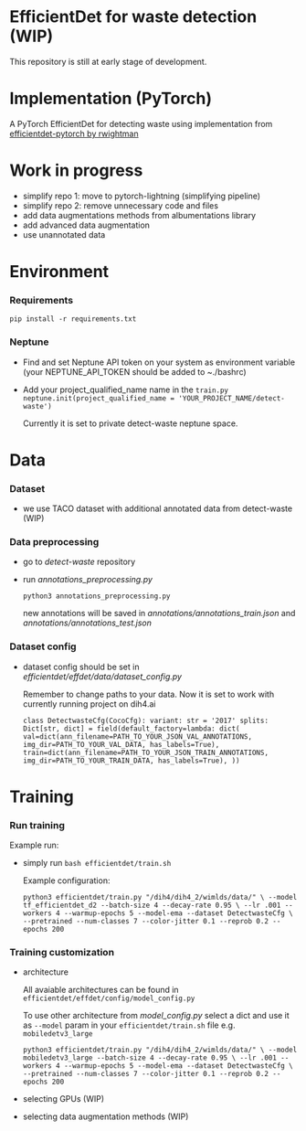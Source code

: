 # EfficientDet for waste detection (WIP)

This repository is still at early stage of development.

# Implementation (PyTorch)
A PyTorch EfficientDet for detecting waste using implementation from  [efficientdet-pytorch by rwightman](https://github.com/rwightman/efficientdet-pytorch)

# Work in progress
* simplify repo 1: move to pytorch-lightning (simplifying pipeline)
* simplify repo 2: remove unnecessary code and files
* add data augmentations methods from albumentations library
* add advanced data augmentation
* use unannotated data

# Environment
### Requirements
` pip install -r requirements.txt `

### Neptune
* Find and set Neptune API token on your system as environment variable (your NEPTUNE_API_TOKEN should be added to ~./bashrc)
* Add your project_qualified_name name in the `train.py`
    `neptune.init(project_qualified_name = 'YOUR_PROJECT_NAME/detect-waste') `

    Currently it is set to private detect-waste neptune space.

# Data
### Dataset
* we use TACO dataset with additional annotated data from detect-waste (WIP)

### Data preprocessing
* go to *detect-waste* repository
* run *annotations_preprocessing.py*

    ` python3 annotations_preprocessing.py `

    new annotations will be saved in *annotations/annotations_train.json* and *annotations/annotations_test.json*

### Dataset config
* dataset config should be set in *efficientdet/effdet/data/dataset_config.py*

    Remember to change paths to your data. Now it is set to work with currently running project on dih4.ai

    `class DetectwasteCfg(CocoCfg):
    variant: str = '2017'
    splits: Dict[str, dict] = field(default_factory=lambda: dict(
        val=dict(ann_filename=PATH_TO_YOUR_JSON_VAL_ANNOTATIONS, img_dir=PATH_TO_YOUR_VAL_DATA, has_labels=True),
        train=dict(ann_filename=PATH_TO_YOUR_JSON_TRAIN_ANNOTATIONS, img_dir=PATH_TO_YOUR_TRAIN_DATA, has_labels=True),
    ))`


# Training

### Run training
Example run:

* simply run `bash efficientdet/train.sh`

    Example configuration:

    `python3 efficientdet/train.py "/dih4/dih4_2/wimlds/data/" \
        --model tf_efficientdet_d2 --batch-size 4 --decay-rate 0.95 \
        --lr .001 --workers 4 --warmup-epochs 5 --model-ema --dataset DetectwasteCfg \
        --pretrained --num-classes 7 --color-jitter 0.1 --reprob 0.2 --epochs 200 `

### Training customization

* architecture

    All avaiable architectures can be found in `efficientdet/effdet/config/model_config.py`
        
    To use other architecture from *model_config.py* select a dict and use it as `--model` param in your  `efficientdet/train.sh` file e.g. `mobiledetv3_large`


    `python3 efficientdet/train.py "/dih4/dih4_2/wimlds/data/" \
    --model mobiledetv3_large --batch-size 4 --decay-rate 0.95 \
    --lr .001 --workers 4 --warmup-epochs 5 --model-ema --dataset DetectwasteCfg \
    --pretrained --num-classes 7 --color-jitter 0.1 --reprob 0.2 --epochs 200 `

* selecting GPUs (WIP)
* selecting data augmentation methods (WIP)
